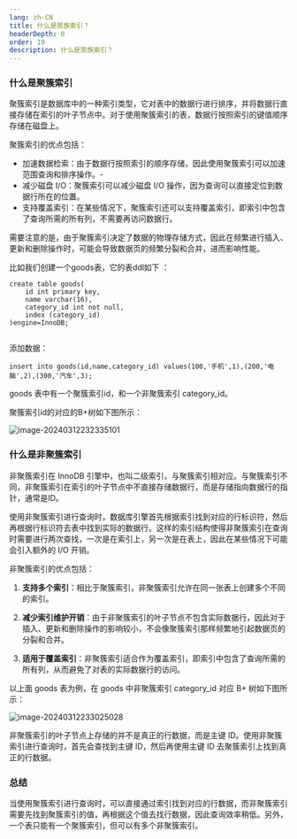 ```yaml
---
lang: zh-CN
title: 什么是聚族索引？
headerDepth: 0
order: 19
description: 什么是聚族索引？
---
```




### 什么是聚簇索引



聚簇索引是数据库中的一种索引类型，它对表中的数据行进行排序，并将数据行直接存储在索引的叶子节点中。对于使用聚簇索引的表，数据行按照索引的键值顺序存储在磁盘上。

聚簇索引的优点包括：

- 加速数据检索：由于数据行按照索引的顺序存储，因此使用聚簇索引可以加速范围查询和排序操作。-
- 减少磁盘 I/O：聚簇索引可以减少磁盘 I/O 操作，因为查询可以直接定位到数据行所在的位置。
- 支持覆盖索引：在某些情况下，聚簇索引还可以支持覆盖索引，即索引中包含了查询所需的所有列，不需要再访问数据行。

需要注意的是，由于聚簇索引决定了数据的物理存储方式，因此在频繁进行插入、更新和删除操作时，可能会导致数据页的频繁分裂和合并，进而影响性能。



比如我们创建一个goods表，它的表ddl如下 ：

```
create table goods(
    id int primary key, 
    name varchar(16),
    category_id int not null, 
    index (category_id)
)engine=InnoDB;


```

添加数据：

```
insert into goods(id,name,category_id) values(100,'手机',1),(200,'电脑',2),(300,'汽车',3);
```

goods 表中有一个聚簇索引id，和一个非聚簇索引 category_id。

聚簇索引id的对应的B+树如下图所示：

![image-20240312232335101](https://static-1254191423.cos.ap-shanghai.myqcloud.com/img/2024/3/12/image-20240312232335101.png)



### 什么是非聚簇索引



非聚簇索引在 InnoDB 引擎中，也叫二级索引，与聚簇索引相对应。与聚簇索引不同，非聚簇索引在索引的叶子节点中不直接存储数据行，而是存储指向数据行的指针，通常是ID。

使用非聚簇索引进行查询时，数据库引擎首先根据索引找到对应的行标识符，然后再根据行标识符去表中找到实际的数据行。这样的索引结构使得非聚簇索引在查询时需要进行两次查找，一次是在索引上，另一次是在表上，因此在某些情况下可能会引入额外的 I/O 开销。

非聚簇索引的优点包括：

1. **支持多个索引**：相比于聚簇索引，非聚簇索引允许在同一张表上创建多个不同的索引。

2. **减少索引维护开销**：由于非聚簇索引的叶子节点不包含实际数据行，因此对于插入、更新和删除操作的影响较小，不会像聚簇索引那样频繁地引起数据页的分裂和合并。

3. **适用于覆盖索引**：非聚簇索引适合作为覆盖索引，即索引中包含了查询所需的所有列，从而避免了对表的实际数据行的访问。

以上面 goods 表为例，在 goods 中非聚簇索引 category_id 对应 B+ 树如下图所示：

![image-20240312233025028](https://static-1254191423.cos.ap-shanghai.myqcloud.com/img/2024/3/12/image-20240312233025028.png)

非聚簇索引的叶子节点上存储的并不是真正的行数据，而是主键 ID。使用非聚簇索引进行查询时，首先会查找到主键 ID，然后再使用主键 ID 去聚簇索引上找到真正的行数据。

### 总结

当使用聚簇索引进行查询时，可以直接通过索引找到对应的行数据，而非聚簇索引需要先找到聚簇索引的值，再根据这个值去找行数据，因此查询效率稍低。另外，一个表只能有一个聚簇索引，但可以有多个非聚簇索引。